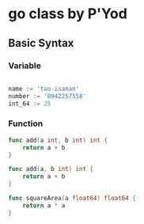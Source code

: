# go class by P'Yod

## Basic Syntax

### Variable
```go

name := 'tao-isaman'
number := '0942257558'
int_64 := 25

```

### Function
```go
func add(a int, b int) int {
    return a + b
}

func add(a, b int) int {
    return a + b
}

func squareArea(a float64) float64 {
    return a * a
}
```